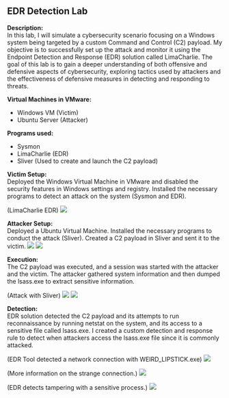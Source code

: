 ## EDR Detection Lab

**Description:**  
In this lab, I will simulate a cybersecurity scenario focusing on a Windows system being targeted by a custom Command and Control (C2) payload. My objective is to successfully set up the attack and monitor it using the Endpoint Detection and Response (EDR) solution called LimaCharlie. The goal of this lab is to gain a deeper understanding of both offensive and defensive aspects of cybersecurity, exploring tactics used by attackers and the effectiveness of defensive measures in detecting and responding to threats.

**Virtual Machines in VMware:**  
- Windows VM (Victim)  
- Ubuntu Server (Attacker)

**Programs used:**  
- Sysmon  
- LimaCharlie (EDR)  
- Sliver (Used to create and launch the C2 payload)

**Victim Setup:**  
Deployed the Windows Virtual Machine in VMware and disabled the security features in Windows settings and registry. Installed the necessary programs to detect an attack on the system (Sysmon and EDR).

(LimaCharlie EDR)
<img src="https://i.imgur.com/1seH1Q3.png">

**Attacker Setup:**  
Deployed a Ubuntu Virtual Machine. Installed the necessary programs to conduct the attack (Sliver). Created a C2 payload in Sliver and sent it to the victim.
<img src="https://i.imgur.com/xBSkTT6.png">
<img src="https://i.imgur.com/et0vlXB.png">

**Execution:**  
The C2 payload was executed, and a session was started with the attacker and the victim. The attacker gathered system information and then dumped the lsass.exe to extract sensitive information.

(Attack with Sliver)
<img src="https://i.imgur.com/nlDTbaB.png">
<img src="https://i.imgur.com/kKMw9PO.png">

**Detection:**  
EDR solution detected the C2 payload and its attempts to run reconnaissance by running netstat on the system, and its access to a sensitive file called lsass.exe. I created a custom detection and response rule to detect when attackers access the lsass.exe file since it is commonly attacked.

(EDR Tool detected a network connection with WEIRD_LIPSTICK.exe)
<img src="https://i.imgur.com/laL0iun.png">

(More information on the strange connection.)
<img src="https://i.imgur.com/uSRjYnU.png">

(EDR detects tampering with a sensitive process.)
<img src="https://i.imgur.com/bUObs3w.png">
